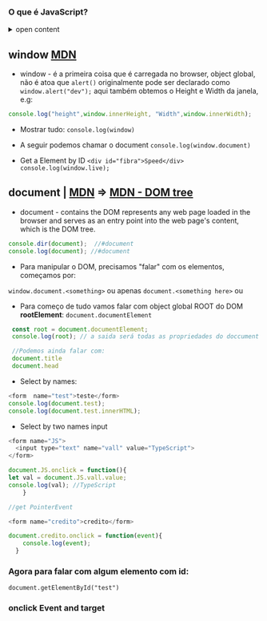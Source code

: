 ### O que é JavaScript?

<details>
<summary>open content</summary>

É uma linguagem de programação de alto nível que manipula o DOM - Document Object Model do HTML.

<img src="https://upload.wikimedia.org/wikipedia/commons/thumb/5/5a/DOM-model.svg/1200px-DOM-model.svg.png" style="max-width: 70%">

</details>


## window [MDN](https://developer.mozilla.org/en-US/docs/Web/API/Window)



- window - é a primeira coisa que é carregada no browser, object global, não é atoa que `alert()` originalmente pode ser declarado como `window.alert("dev");` aqui também obtemos o Height e Width da janela, e.g:

```js
console.log("height",window.innerHeight, "Width",window.innerWidth);

```


- Mostrar tudo:
`console.log(window)`

- A seguir podemos chamar o document
`console.log(window.document)`

- Get a Element by ID `<div id="fibra">Speed</div>`
`console.log(window.live);`


## document | [MDN](https://developer.mozilla.org/en-US/docs/Web/API/Document) => [MDN - DOM tree](https://developer.mozilla.org/en-US/docs/Web/API/Document_object_model/Using_the_W3C_DOM_Level_1_Core)


- document - contains the DOM represents any web page loaded in the browser and serves as an entry point into the web page's content, which is the DOM tree.

```js
console.dir(document);  //#document
console.log(document); //#document
```


- Para manipular o DOM, precisamos "falar" com os elementos, começamos por:

`window.document.<something>` ou apenas `document.<something here>` ou 

- Para começo de tudo vamos falar com object global ROOT do DOM **rootElement**:
`document.documentElement` 

```js
 const root = document.documentElement; 
 console.log(root); // a saida será todas as propriedades do doccument

 //Podemos ainda falar com:
 document.title
 document.head

```

- Select by names:

```js
<form  name="test">teste</form> 
console.log(document.test);
console.log(document.test.innerHTML);

```

- Select by two names input

```js
<form name="JS">
  <input type="text" name="vall" value="TypeScript">
</form>

document.JS.onclick = function(){
let val = document.JS.vall.value;
console.log(val); //TypeScript
    }

//get PointerEvent

<form name="credito">credito</form>

document.credito.onclick = function(event){
    console.log(event);
  }
```

### Agora para falar com algum elemento com id:

`document.getElementById("test")`

### onclick Event and target 

